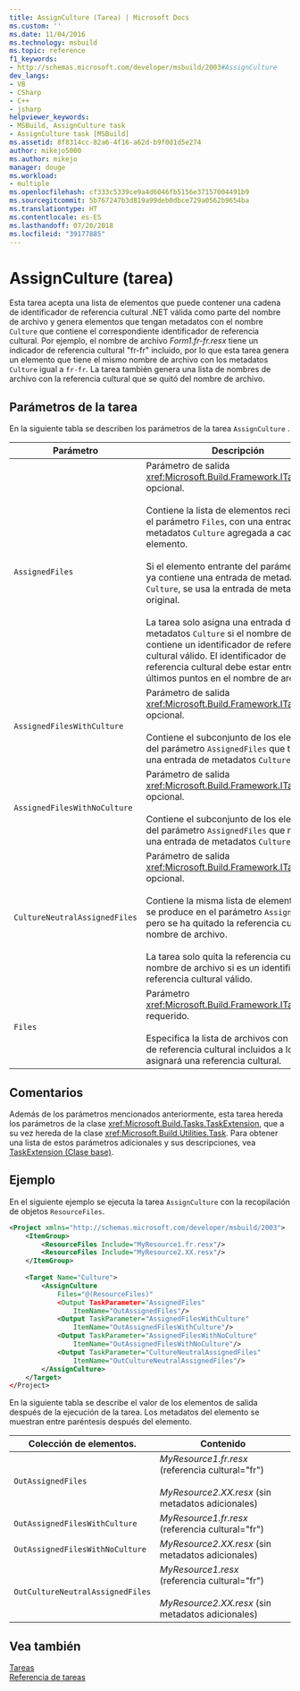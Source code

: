 ```yaml
---
title: AssignCulture (Tarea) | Microsoft Docs
ms.custom: ''
ms.date: 11/04/2016
ms.technology: msbuild
ms.topic: reference
f1_keywords:
- http://schemas.microsoft.com/developer/msbuild/2003#AssignCulture
dev_langs:
- VB
- CSharp
- C++
- jsharp
helpviewer_keywords:
- MSBuild, AssignCulture task
- AssignCulture task [MSBuild]
ms.assetid: 8f8314cc-82a6-4f16-a62d-b9f0d1d5e274
author: mikejo5000
ms.author: mikejo
manager: douge
ms.workload:
- multiple
ms.openlocfilehash: cf333c5339ce9a4d6046fb5156e37157004491b9
ms.sourcegitcommit: 5b767247b3d819a99deb0dbce729a0562b9654ba
ms.translationtype: HT
ms.contentlocale: es-ES
ms.lasthandoff: 07/20/2018
ms.locfileid: "39177885"
---
```

# <a name="assignculture-task"></a>AssignCulture (tarea)
Esta tarea acepta una lista de elementos que puede contener una cadena de identificador de referencia cultural .NET válida como parte del nombre de archivo y genera elementos que tengan metadatos con el nombre `Culture` que contiene el correspondiente identificador de referencia cultural. Por ejemplo, el nombre de archivo *Form1.fr-fr.resx* tiene un indicador de referencia cultural "fr-fr" incluido, por lo que esta tarea genera un elemento que tiene el mismo nombre de archivo con los metadatos `Culture` igual a `fr-fr`. La tarea también genera una lista de nombres de archivo con la referencia cultural que se quitó del nombre de archivo.  
  
## <a name="task-parameters"></a>Parámetros de la tarea  
 En la siguiente tabla se describen los parámetros de la tarea `AssignCulture` .  
  
|Parámetro|Descripción|  
|---------------|-----------------|  
|`AssignedFiles`|Parámetro de salida <xref:Microsoft.Build.Framework.ITaskItem>`[]` opcional.<br /><br /> Contiene la lista de elementos recibidos en el parámetro `Files`, con una entrada de metadatos `Culture` agregada a cada elemento.<br /><br /> Si el elemento entrante del parámetro `Files` ya contiene una entrada de metadatos `Culture`, se usa la entrada de metadatos original.<br /><br /> La tarea solo asigna una entrada de metadatos `Culture` si el nombre de archivo contiene un identificador de referencia cultural válido. El identificador de referencia cultural debe estar entre los dos últimos puntos en el nombre de archivo.|  
|`AssignedFilesWithCulture`|Parámetro de salida <xref:Microsoft.Build.Framework.ITaskItem>`[]` opcional.<br /><br /> Contiene el subconjunto de los elementos del parámetro `AssignedFiles` que tienen una entrada de metadatos `Culture`.|  
|`AssignedFilesWithNoCulture`|Parámetro de salida <xref:Microsoft.Build.Framework.ITaskItem>`[]` opcional.<br /><br /> Contiene el subconjunto de los elementos del parámetro `AssignedFiles` que no tienen una entrada de metadatos `Culture`.|  
|`CultureNeutralAssignedFiles`|Parámetro de salida <xref:Microsoft.Build.Framework.ITaskItem>`[]` opcional.<br /><br /> Contiene la misma lista de elementos que se produce en el parámetro `AssignedFiles`, pero se ha quitado la referencia cultural del nombre de archivo.<br /><br /> La tarea solo quita la referencia cultural del nombre de archivo si es un identificador de referencia cultural válido.|  
|`Files`|Parámetro <xref:Microsoft.Build.Framework.ITaskItem>`[]` requerido.<br /><br /> Especifica la lista de archivos con nombres de referencia cultural incluidos a los que se asignará una referencia cultural.|  
  
## <a name="remarks"></a>Comentarios  
 Además de los parámetros mencionados anteriormente, esta tarea hereda los parámetros de la clase <xref:Microsoft.Build.Tasks.TaskExtension>, que a su vez hereda de la clase <xref:Microsoft.Build.Utilities.Task>. Para obtener una lista de estos parámetros adicionales y sus descripciones, vea [TaskExtension (Clase base)](../msbuild/taskextension-base-class.md).  
  
## <a name="example"></a>Ejemplo  
 En el siguiente ejemplo se ejecuta la tarea `AssignCulture` con la recopilación de objetos `ResourceFiles`.  
  
```xml  
<Project xmlns="http://schemas.microsoft.com/developer/msbuild/2003">  
    <ItemGroup>  
        <ResourceFiles Include="MyResource1.fr.resx"/>  
        <ResourceFiles Include="MyResource2.XX.resx"/>  
    </ItemGroup>  
  
    <Target Name="Culture">  
        <AssignCulture  
            Files="@(ResourceFiles)"  
            <Output TaskParameter="AssignedFiles"  
                ItemName="OutAssignedFiles"/>  
            <Output TaskParameter="AssignedFilesWithCulture"  
                ItemName="OutAssignedFilesWithCulture"/>  
            <Output TaskParameter="AssignedFilesWithNoCulture"  
                ItemName="OutAssignedFilesWithNoCulture"/>  
            <Output TaskParameter="CultureNeutralAssignedFiles"  
                ItemName="OutCultureNeutralAssignedFiles"/>  
        </AssignCulture>  
    </Target>  
</Project>  
```  
  
 En la siguiente tabla se describe el valor de los elementos de salida después de la ejecución de la tarea. Los metadatos del elemento se muestran entre paréntesis después del elemento.  
  
|Colección de elementos.|Contenido|  
|---------------------|--------------|  
|`OutAssignedFiles`|*MyResource1.fr.resx* (referencia cultural="fr")<br /><br /> *MyResource2.XX.resx* (sin metadatos adicionales)|  
|`OutAssignedFilesWithCulture`|*MyResource1.fr.resx* (referencia cultural="fr")|  
|`OutAssignedFilesWithNoCulture`|*MyResource2.XX.resx* (sin metadatos adicionales)|  
|`OutCultureNeutralAssignedFiles`|*MyResource1.resx* (referencia cultural="fr")<br /><br /> *MyResource2.XX.resx* (sin metadatos adicionales)|  
  
## <a name="see-also"></a>Vea también  
 [Tareas](../msbuild/msbuild-tasks.md)   
 [Referencia de tareas](../msbuild/msbuild-task-reference.md)